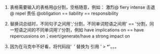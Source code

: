 1. 表格需要输入的表格用@分割，空格随意，例如：
        激烈@ fiery intense
        击退 @ repel
        责任 @obligation == liability == responsibility

2. 替换词总结时，不同句子之间用';'分割，不同单词短语之间用' == '分割，同一短语之间的不同单词用'/'分割，例如
        have implications on == have repercussions on；exert/generate/have a strong impact on

3. 因为在马克中不好看，将代码段'``` ```' 替换为 引用 ' > *'。。。
